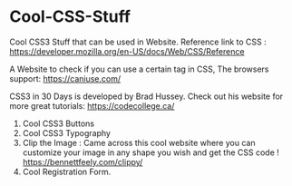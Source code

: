 # Cool-CSS-Stuff
Cool CSS3 Stuff that can be used in Website.
Reference link to CSS : https://developer.mozilla.org/en-US/docs/Web/CSS/Reference

A Website to check if you can use a certain tag in CSS, The browsers support: https://caniuse.com/

CSS3 in 30 Days is developed by Brad Hussey. Check out his website for more great tutorials: https://codecollege.ca/

1. Cool CSS3 Buttons
2. Cool CSS3 Typography
3. Clip the Image : Came across this cool website where you can customize your image in any shape you wish and get the CSS code ! https://bennettfeely.com/clippy/
4. Cool Registration Form.


